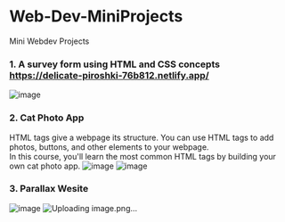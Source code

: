 # Web-Dev-MiniProjects
Mini Webdev Projects

### 1. A survey form using HTML and CSS concepts https://delicate-piroshki-76b812.netlify.app/
![image](https://github.com/Karrmanbhatia/Web-Dev-MiniProjects/assets/77549255/dad799c2-8205-4290-84f0-3a99f82fa2cb)
### 2. Cat Photo App<br>
HTML tags give a webpage its structure. You can use HTML tags to add photos, buttons, and other elements to your webpage.
<br>In this course, you'll learn the most common HTML tags by building your own cat photo app.
![image](https://github.com/Karrmanbhatia/Web-Dev-MiniProjects/assets/77549255/83537264-61f5-4268-a6df-9b9697416805) ![image](https://github.com/Karrmanbhatia/Web-Dev-MiniProjects/assets/77549255/615f8f6e-8c9b-4873-b637-3eddbddd7258)
### 3. Parallax Wesite
![image](https://github.com/Karrmanbhatia/Web-Dev-MiniProjects/assets/77549255/475d27b7-deb5-4dcb-bca9-a5badab69aae)
![Uploading image.png…]()




